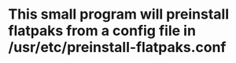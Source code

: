 # This small program will preinstall flatpaks from a config file in /usr/etc/preinstall-flatpaks.conf